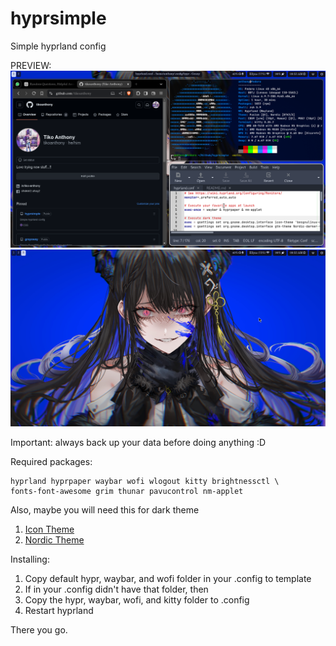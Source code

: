 # hyprsimple
Simple hyprland config

PREVIEW:
![preview1](pv_images1.png)
![preview2](pv_images2.png)

Important: always back up your data before doing anything :D

Required packages:
```
hyprland hyprpaper waybar wofi wlogout kitty brightnessctl \ 
fonts-font-awesome grim thunar pavucontrol nm-applet
```

Also, maybe you will need this for dark theme 
1. [Icon Theme](https://www.gnome-look.org/p/2151189)
2. [Nordic Theme](https://github.com/EliverLara/Nordic)


Installing:
1. Copy default hypr, waybar, and wofi folder in your .config to template
2. If in your .config didn't have that folder, then
3. Copy the hypr, waybar, wofi, and kitty folder to .config
4. Restart hyprland

There you go.
